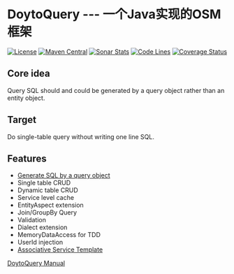 # DoytoQuery --- 一个Java实现的OSM框架

[![License](https://img.shields.io/:license-apache-brightgreen.svg)](https://www.apache.org/licenses/LICENSE-2.0.html) [![Maven Central](https://maven-badges.herokuapp.com/maven-central/win.doyto/doyto-query/badge.svg)](https://maven-badges.herokuapp.com/maven-central/win.doyto/doyto-query/) [![Sonar Stats](https://sonarcloud.io/api/project_badges/measure?project=win.doyto%3Adoyto-query&metric=alert_status)](https://sonarcloud.io/dashboard?id=win.doyto%3Adoyto-query) [![Code Lines](https://sonarcloud.io/api/project_badges/measure?project=win.doyto%3Adoyto-query&metric=ncloc)](https://sonarcloud.io/component_measures?id=win.doyto%3Adoyto-query&metric=ncloc) [![Coverage Status](https://sonarcloud.io/api/project_badges/measure?project=win.doyto%3Adoyto-query&metric=coverage)](https://sonarcloud.io/component_measures?id=win.doyto%3Adoyto-query&metric=coverage)

## Core idea

Query SQL should and could be generated by a query object rather than an entity object.

## Target

Do single-table query without writing one line SQL.

## Features

* [Generate SQL by a query object](https://github.com/f0rb/doyto-query/wiki/Query-Suffix)
* Single table CRUD
* Dynamic table CRUD
* Service level cache
* EntityAspect extension
* Join/GroupBy Query
* Validation
* Dialect extension
* MemoryDataAccess for TDD
* UserId injection
* [Associative Service Template](https://github.com/f0rb/doyto-query/wiki/Associative-Service-Template)

[DoytoQuery Manual](https://github.com/f0rb/doyto-query/wiki/DoytoQuery%E4%BD%BF%E7%94%A8%E6%89%8B%E5%86%8C)

